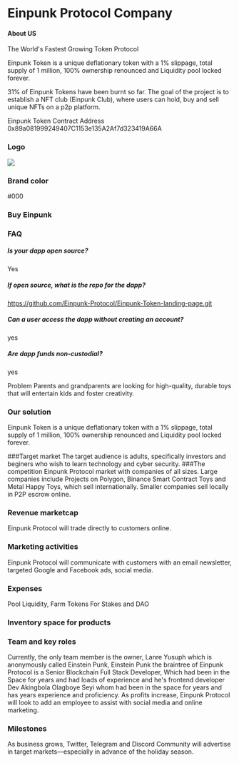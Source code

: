 # Einpunk Protocol Company


#### About US
The World's Fastest Growing Token Protocol

Einpunk Token is a unique deflationary token with a 1% slippage, total supply of 1 million, 100% ownership renounced and Liquidity pool locked forever.

31% of Einpunk Tokens have been burnt so far. The goal of the project is to establish a NFT club (Einpunk Club), where users can hold, buy and sell unique NFTs on a p2p platform.

Einpunk Token Contract Address
0x89a081999249407C1153e135A2Af7d323419A66A

### Logo


![](https://einpunk.finance/static/media/Einpunk%20Logo%20white.424c6d71b6a59a9afd5b.png)


### Brand color
#000


### Buy Einpunk 





### FAQ
##### Is your dapp open source?
Yes

##### If open source, what is the repo for the dapp?
https://github.com/Einpunk-Protocol/Einpunk-Token-landing-page.git

##### Can a user access the dapp without creating an account?
yes

##### Are dapp funds non-custodial?
yes


Problem
Parents and grandparents are looking for high-quality, durable toys that will entertain kids and foster creativity.
### Our solution
Einpunk Token is a unique deflationary token with a 1% slippage, total supply of 1 million, 100% ownership renounced and Liquidity pool locked forever.

###Target market
The target audience is adults, specifically investors and beginers who wish to learn technology and cyber security.
###The competition
Einpunk Protocol market with companies of all sizes. Large companies include Projects on Polygon, Binance Smart Contract Toys and Metal Happy Toys, which sell internationally. Smaller companies sell locally in P2P escrow online.
### Revenue marketcap
Einpunk Protocol will trade directly to customers online.
### Marketing activities
Einpunk Protocol will communicate with customers with an email newsletter, targeted Google and Facebook ads, social media.
### Expenses
Pool Liquidity, Farm Tokens For Stakes and DAO 
### Inventory space for products


### Team and key roles
Currently, the only team member is the owner, Lanre Yusuph which is anonymously called Einstein Punk, Einstein Punk the braintree of Einpunk Protocol is a Senior Blockchain Full Stack Developer, Which had been in the Space for years and had loads of experience and he's frontend developer Dev Akingbola Olagboye Seyi whom had been in the space for years and has years experience and proficiency. As profits increase, Einpunk Protocol will look to add an employee to assist with social media and online marketing.
### Milestones
As business grows, Twitter, Telegram and Discord Community will advertise in target markets—especially in advance of the holiday season.

